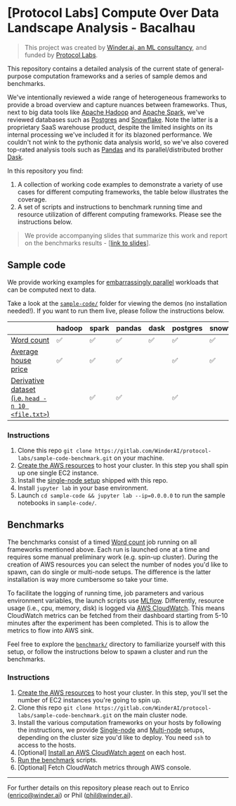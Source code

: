 # [Protocol Labs] Compute Over Data Landscape Analysis - Bacalhau

> This project was created by [Winder.ai, an ML consultancy](https://winder.ai/), and funded by [Protocol Labs](https://protocol.ai/).

This repository contains a detailed analysis of the current state of general-purpose computation frameworks and a series of sample demos and benchmarks.

We've intentionally reviewed a wide range of heterogeneous frameworks to provide a broad overview and capture nuances between frameworks.
Thus, next to big data tools like [Apache Hadoop](https://hadoop.apache.org/) and [Apache Spark](https://spark.apache.org/), we've reviewed databases such as [Postgres](https://www.postgresql.org/) and [Snowflake](https://www.snowflake.com/). 
Note the latter is a proprietary SaaS warehouse product, despite the  limited insights on its internal processing we've included it for its blazoned performance.
We couldn't not wink to the pythonic data analysis world, so we've also covered top-rated analysis tools such as [Pandas](https://pandas.pydata.org/) and its parallel/distributed brother [Dask](https://dask.org/).




In this repository you find: 
1. A collection of working code examples to demonstrate a variety of use cases for different computing frameworks, the table below illustrates the coverage.
2. A set of scripts and instructions to benchmark running time and resource utilization of different computing frameworks. Please see the instructions below.

> We provide accompanying slides that summarize this work and report on the benchmarks results - [[link to slides](https://docs.google.com/presentation/d/1wOh-ASGshgc1Ivkoyaz9zGpVGTxX9LDMZQB4-eXOBP4/edit?usp=sharing)].

## Sample code

We provide working examples for [embarrassingly parallel](https://en.wikipedia.org/wiki/Embarrassingly_parallel) workloads that can be computed next to data.

Take a look at the [`sample-code/`](./sample-code) folder for viewing the demos (no installation needed!). 
If you want to run them live, please follow the instructions below.


|                     | hadoop             | spark              | pandas             | dask               | postgres           | snowflake          |
|---------------------|--------------------|--------------------|--------------------|--------------------|--------------------|--------------------|
| [Word count](./sample-code/word-count)          | :white_check_mark: | :white_check_mark: | :white_check_mark: | :white_check_mark: | :white_check_mark: | :white_check_mark: |
| [Average house price](./sample-code/average-house-price) | :white_check_mark: | :white_check_mark: | :white_check_mark: |                    | :white_check_mark: | :white_check_mark: |
| [Derivative dataset (i.e. `head -n 10 <file.txt>`)](./sample-code/derivative-dataset)  |                    | :white_check_mark: | :white_check_mark: |                    | :white_check_mark: |                    |

### Instructions

1. Clone this repo `git clone https://gitlab.com/WinderAI/protocol-labs/sample-code-benchmark.git` on your machine.
1. [Create the AWS resources](installation/AWS.md) to host your cluster. In this step you shall spin up one single EC2 instance.
1. Install the [single-node setup](./installation/SINGLE-NODE.md) shipped with this repo.
1. Install `jupyter lab` in your base environment.
1. Launch `cd sample-code && jupyter lab --ip=0.0.0.0` to run the sample notebooks in `sample-code/`.

## Benchmarks

The benchmarks consist of a timed [Word count](https://en.wikipedia.org/wiki/Word_count) job running on all frameworks mentioned above.
Each run is launched one at a time and requires some manual preliminary work (e.g. spin-up cluster).
During the creation of AWS resources you can select the number of nodes you'd like to spawn, can do single or multi-node setups.
The difference is the latter installation is way more cumbersome so take your time.

To facilitate the logging of running time, job parameters and various environment variables, the launch scripts use [MLflow](https://mlflow.org/).
Differently, resource usage (i.e., cpu, memory, disk) is logged via [AWS CloudWatch](https://docs.aws.amazon.com/AmazonCloudWatch/latest/monitoring/WhatIsCloudWatch.html).
This means CloudWatch metrics can be fetched from their dashboard starting from 5-10 minutes after the experiment has been completed.
This is to allow the metrics to flow into AWS sink.

Feel free to explore the [`benchmark/`](./benchmark) directory to familiarize yourself with this setup, or follow the instructions below to spawn a cluster and run the benchmarks.

### Instructions

1. [Create the AWS resources](installation/AWS.md) to host your cluster. In this step, you'll set the number of EC2 instances you're going to spin up.
1. Clone this repo `git clone https://gitlab.com/WinderAI/protocol-labs/sample-code-benchmark.git` on the main cluster node.
1. Install the various computation frameworks on your hosts by following the instructions, we provide [Single-node](installation/SINGLE-NODE.md) and [Multi-node](installation/MULTI-NODE.md) setups, depending on the cluster size you'd like to deploy. You need `ssh` to access to the hosts.
1. [Optional] [Install an AWS CloudWatch agent](installation/CLOUDWATCH.md) on each host.
1. [Run the benchmark](benchmark/README.md) scripts.
1. [Optional] Fetch CloudWatch metrics through AWS console.

---

For further details on this repository please reach out to Enrico (enrico@winder.ai) or Phil (phil@winder.ai).
